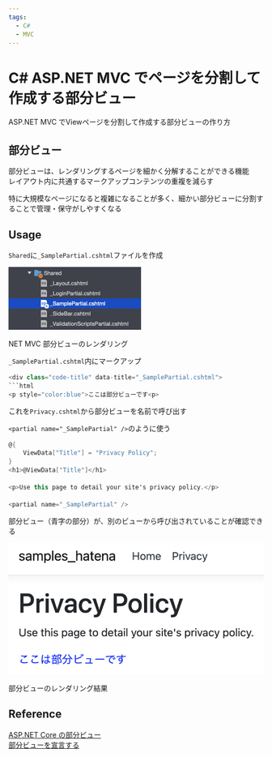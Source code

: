 ```yaml
---
tags:
  - C#
  - MVC
---
```


# C# ASP.NET MVC でページを分割して作成する部分ビュー

ASP.NET MVC でViewページを分割して作成する部分ビューの作り方

## 部分ビュー
部分ビューは、レンダリングするページを細かく分解することができる機能<br>
レイアウト内に共通するマークアップコンテンツの重複を減らす<br>

特に大規模なページになると複雑になることが多く、細かい部分ビューに分割することで管理・保守がしやすくなる<br>

## Usage

`Shared`に`_SamplePartial.cshtml`ファイルを作成

![partial](img/csharp_mvc_partial.png)

NET MVC 部分ビューのレンダリング

`_SamplePartial.cshtml`内にマークアップ

```C#
<div class="code-title" data-title="_SamplePartial.cshtml">
```html
<p style="color:blue">ここは部分ビューです<p>
```

これを`Privacy.cshtml`から部分ビューを名前で呼び出す

`<partial name="_SamplePartial" />`のように使う

```C#
@{
    ViewData["Title"] = "Privacy Policy";
}
<h1>@ViewData["Title"]</h1>

<p>Use this page to detail your site's privacy policy.</p>

<partial name="_SamplePartial" />
```

部分ビュー（青字の部分）が、別のビューから呼び出されていることが確認できる

![partial_view](img/csharp_mvc_partial_view.png)

部分ビューのレンダリング結果

## Reference
[ASP.NET Core の部分ビュー](https://learn.microsoft.com/ja-jp/aspnet/core/mvc/views/partial?view=aspnetcore-7.0)<br>
[部分ビューを宣言する](https://learn.microsoft.com/ja-jp/aspnet/core/mvc/views/partial?view=aspnetcore-7.0#declare-partial-views)<br>
